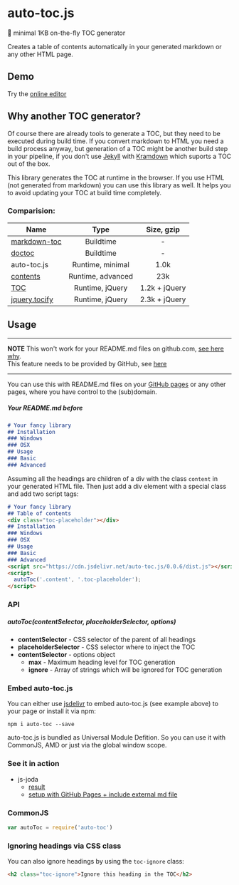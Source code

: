 # auto-toc.js
:book: minimal 1KB on-the-fly TOC generator

Creates a table of contents automatically in your generated markdown or any other HTML page.

## Demo
Try the [online editor](http://timaschew.github.io/auto-toc.js/)

## Why another TOC generator?

Of course there are already tools to generate a TOC, but they need to be
executed during build time. If you convert markdown to HTML you need a build
process anyway, but generation of a TOC might be another build step in your pipeline,
if you don't use [Jekyll](https://jekyllrb.com/docs/configuration/#default-configuration) with [Kramdown](http://maruku.rubyforge.org/maruku.html#toc-generation) which suports a TOC out of the box.

This library generates the TOC at runtime in the browser. If you use HTML (not generated from markdown)
you can use this library as well. It helps you to avoid updating your TOC at build time completely.

### Comparision:

| Name                  | Type              | Size, gzip    |
| -------------         |:-------------:    |:-------------:|
| [markdown-toc][1]     | Buildtime         | -             |
| [doctoc][2]           | Buildtime         | -             |
| auto-toc.js           | Runtime, minimal  | 1.0k          |
| [contents][3]         | Runtime, advanced | 23k           |
| [TOC][4]              | Runtime, jQuery   | 1.2k + jQuery |
| [jquery.tocify][5]    | Runtime, jQuery   | 2.3k + jQuery |


[1]: https://github.com/jonschlinkert/markdown-toc
[2]: https://github.com/thlorenz/doctoc
[3]: https://github.com/gajus/contents
[4]: https://github.com/jgallen23/toc
[5]: https://github.com/gfranko/jquery.tocify.js

## Usage

---

__NOTE__ This won't work for your README.md files on github.com, [see here why](http://stackoverflow.com/questions/21340803/embed-javascript-in-github-readme-md).  
This feature needs to be provided by GitHub, see [here](https://github.com/isaacs/github/issues/215)

---

You can use this with README.md files on your [GitHub pages](https://pages.github.com/) or any other
pages, where you have control to the (sub)domain.


##### Your README.md before

```markdown
# Your fancy library
## Installation
### Windows
### OSX
## Usage
### Basic
### Advanced
```

Assuming all the headings are children of a div with the class `content` in your generated HTML file.
Then just add a div element with a special class and add two script tags:

```markdown
# Your fancy library
## Table of contents
<div class="toc-placeholder"></div>
## Installation
### Windows
### OSX
## Usage
### Basic
### Advanced
<script src="https://cdn.jsdelivr.net/auto-toc.js/0.0.6/dist.js"></script>
<script>
  autoToc('.content', '.toc-placeholder');
</script>
```

### API
##### autoToc(contentSelector, placeholderSelector, options)

- __contentSelector__ - CSS selector of the parent of all headings
- __placeholderSelector__ - CSS selector where to inject the TOC
- __contentSelector__ - options object
  - __max__ - Maximum heading level for TOC generation
  - __ignore__ - Array of strings which will be ignored for TOC generation

### Embed auto-toc.js

You can either use [jsdelivr](https://www.jsdelivr.com/) to embed auto-toc.js (see example above) to your page or install it via npm:

```
npm i auto-toc --save
```

auto-toc.js is bundled as Universal Module Defition.
So you can use it with CommonJS, AMD or just via
the global window scope.

### See it in action

- js-joda
  - [result](http://pithu.github.io/js-joda/cheat-sheet.html)
  - [setup with GitHub Pages + include external md file ](https://github.com/pithu/js-joda/blob/gh-pages/cheat-sheet.html)

### CommonJS
```js
var autoToc = require('auto-toc')
```

### Ignoring headings via CSS class
You can also ignore headings by using the `toc-ignore` class:

```html
<h2 class="toc-ignore">Ignore this heading in the TOC</h2>
```
